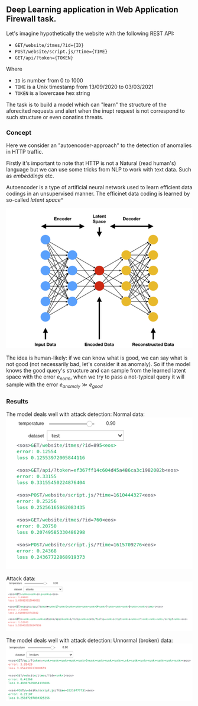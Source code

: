 ## Deep Learning application in Web Application Firewall task.

Let's imagine hypothetically the website with the following REST API:
* `GET/website/itmes/?id={ID}`
* `POST/website/script.js/?time={TIME}`
* `GET/api/?token={TOKEN}`

Where 
* `ID` is number from 0 to 1000
* `TIME` is a Unix timestamp from 13/09/2020 to 03/03/2021
* `TOKEN` is a lowercase hex string

The task is to build a model which can "learn" the structure of the aforecited requests and alert when the inupt request is not correspond to such structure or even conatins threats.

### Concept
Here we consider an "autoencoder-approach" to the detection of anomalies in HTTP traffic.

Firstly it's important to note that HTTP is not a Natural (read human's) language but we can use some tricks from NLP to work with text data. Such as *embeddings* etc.

Autoencoder is a type of artificial neural network used to learn efficient data codings in an unsupervised manner. The efficinet data coding is learned by so-called *latent space*^

![title](./img/ae.png)

The idea is human-likely: if we can know what is good, we can say what is not good (not necessarily bad, let's consider it as anomaly). 
So if the model knows the good query's structure and can sample from the learned latent space with the error $e_{norm}$, when we try to pass a not-typical query it will sample with the error $e_{anomaly}\gg e_{good}$

### Results

The model deals well with attack detection:
Normal data:
![title](./img/norm.png)

Attack data:
![title](./img/attacks.png)

The model deals well with attack detection:
Unnormal (broken) data:
![title](./img/broken.png)